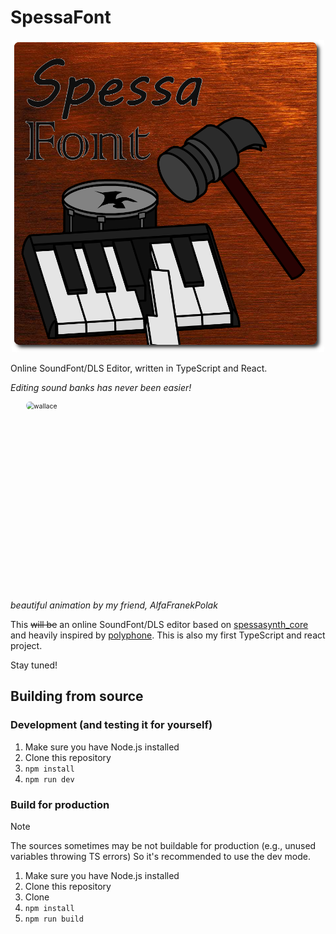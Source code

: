 <!--suppress HtmlDeprecatedAttribute, CheckImageSize -->
# SpessaFont

<p align='center'><img width='500' alt='hammer obliterating a piano' src="src/logo.png"/></p>
Online SoundFont/DLS Editor, written in TypeScript and React.

_Editing sound banks has never been easier!_


<svg fill="none" viewBox="0 0 600 400" width="500" height="300" xmlns="http://www.w3.org/2000/svg">
    <foreignObject width="100%" height="100%">
        <div xmlns="http://www.w3.org/1999/xhtml">
            <style>
                .body {
                display: flex;
                align-items: center;
                justify-content: center;
                }
                .wallace {
                border-radius: 0.5rem;
                width: 100%;
                }
            </style>
            <div class='body'>
                <img class='wallace' alt='wallace'
                     src="https://github.com/user-attachments/assets/e263f327-1b40-476f-81c6-322077a20cf0"/>
            </div>
        </div>
    </foreignObject>
</svg>

<i>beautiful animation by my friend, AlfaFranekPolak</i>



This ~~will be~~ an online SoundFont/DLS editor based on [spessasynth_core](https://github.com/spessasus/spessasynth_core) and heavily inspired by [polyphone](https://github.com/davy7125/polyphone).
This is also my first TypeScript and react project.

Stay tuned!

## Building from source
### Development (and testing it for yourself)
1. Make sure you have Node.js installed
2. Clone this repository
3. `npm install`
4. `npm run dev`


### Build for production

> [!NOTE]
> The sources sometimes may be not buildable for production (e.g., unused variables throwing TS errors)
> So it's recommended to use the dev mode.

1. Make sure you have Node.js installed
2. Clone this repository
3. Clone
4. `npm install`
5. `npm run build`
